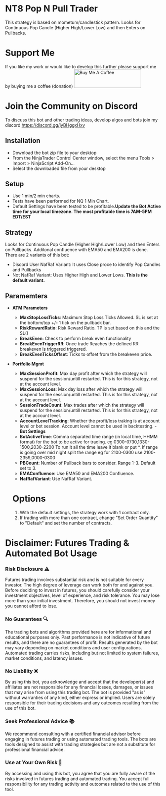 # NT8 Pop N Pull Trader
This strategy is based on mometum/candlestick pattern. Looks for Continuous Pop Candle (Higher High/Lower Low) and then Enters on Pullbacks.

# Support Me
If you like my work or would like to develop this further please support me by buying me a coffee (donation)
<a href="https://www.buymeacoffee.com/fossilblade" target="_blank"><img src="https://cdn.buymeacoffee.com/buttons/v2/default-yellow.png" alt="Buy Me A Coffee" style="height: 60px !important;width: 217px !important;" ></a>

# Join the Community on Discord
To discuss this bot and other trading ideas, develop algos and bots join my discord
https://discord.gg/jyBHggxHxv

## Installation
- Download the bot zip file to your desktop
- From the NinjaTrader Control Center window, select the menu Tools > Import > NinjaScript Add-On…
- Select the downloaded file from your desktop

## Setup
- Use 1 min/2 min charts.
- Tests have been performed for NQ 1 Min Chart.
- Default Settings have been tested to be profitable.**Update the Bot Active time for your local timezone. The most profitable time is 7AM-5PM EDT/EST**

## Strategy
Looks for Continuous Pop Candle (Higher High/Lower Low) and then Enters on Pullbacks. Additonal confluence with EMA50 and EMA200 is done.
There are 2 variants of this bot:
- Discord User NafRaf Variant: It uses Close proce to identify Pop Candles and Pullbacks
- Not NafRaf Variant: Uses Higher High and Lower Lows. **This is the default variant.**

## Paramemters

- **ATM Parameters**
  - **MaxStopLossTicks**: Maximum Stop Loss Ticks Allowed. SL is set at the bottom/top +/- 1 tick on the pullback bar.
  - **RiskRewardRatio**: Risk Reward Ratio. TP is set based on this and the SL()
  - **BreakEven**: Check to perform break even functionality
  - **BreakEvenTriggerRR**: Once trade Reaches the defined RR breakeven is triggered triggered.
  - **BreakEvenTicksOffset**: Ticks to offset from the breakeven price.  
- **Portfolio Mgmt**
  - **MaxSessionProfit**: Max day profit after which the strategy will suspend for the session/untill restarted. This is for this strategy, not at the account level.
  - **MaxSessionLoss**: Max day loss after which the strategy will suspend for the session/untill restarted. This is for this strategy, not at the account level.
  - **SessionTradeCount**:  Max trades after which the strategy will suspend for the session/untill restarted. This is for this strategy, not at the account level.
  - **AccountLevelTracking**: Whether the profit/loss traking is at account level or bot session. Account level cannot be used in backtesting.
-**Bot Settings**
  - **BotActiveTime**: Comma separated time range (in local time, HHMM format) for the bot to be active for trading. eg 0300-0730,1330-1500,2030-2200
    To run it all the time leave it blank or put *. If range is going over mid night split the range eg for 2100-0300 use 2100-2359,0000-0300
  - **PBCount**: Number of Pullback bars to consider. Range 1-3. Default set to 3.
  - **EMAConfluence**: Use EMA50 and EMA200 Confluence.
  - **NafRafVariant**: Use NafRaf Variant.

  # Options
  1. With the default settings, the strategy work with 1 contract only.  
  2. If trading with more than one contract, change "Set Order Quantity" to "Default" and set the number of contracts.

# **Disclaimer: Futures Trading & Automated Bot Usage**

### **Risk Disclosure** ⚠️  
Futures trading involves substantial risk and is not suitable for every investor. The high degree of leverage can work both for and against you. Before deciding to invest in futures, you should carefully consider your investment objectives, level of experience, and risk tolerance. You may lose more than your initial investment. Therefore, you should not invest money you cannot afford to lose.

### **No Guarantees** 🔍  
The trading bots and algorithms provided here are for informational and educational purposes only. Past performance is not indicative of future results, and there are no guarantees of profit. Results generated by the bot may vary depending on market conditions and user configurations. Automated trading carries risks, including but not limited to system failures, market conditions, and latency issues.

### **No Liability** ❌  
By using this bot, you acknowledge and accept that the developer(s) and affiliates are not responsible for any financial losses, damages, or issues that may arise from using this trading bot. The bot is provided "as is" without warranties of any kind, either express or implied. Users are solely responsible for their trading decisions and any outcomes resulting from the use of this bot.

### **Seek Professional Advice** 📚  
We recommend consulting with a certified financial advisor before engaging in futures trading or using automated trading tools. The bots are tools designed to assist with trading strategies but are not a substitute for professional financial advice.

### **Use at Your Own Risk** 🚨  
By accessing and using this bot, you agree that you are fully aware of the risks involved in futures trading and automated trading. You accept full responsibility for any trading activity and outcomes related to the use of this tool.

